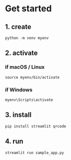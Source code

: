 # Get started

## 1. create 

```
python -m venv myenv
```

## 2. activate

### if macOS / Linux

```
source myenv/bin/activate
```

### if Windows

```
myenv\Scripts\activate
```

## 3. install

```
pip install streamlit qrcode
```

## 4. run

```
streamlit run sample_app.py
```